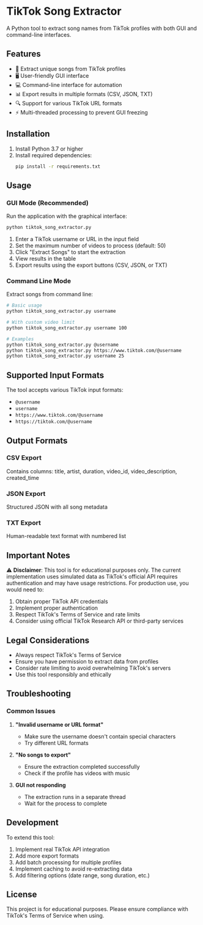 # TikTok Song Extractor

A Python tool to extract song names from TikTok profiles with both GUI and command-line interfaces.

## Features

- 🎵 Extract unique songs from TikTok profiles
- 🖥️ User-friendly GUI interface
- 💻 Command-line interface for automation
- 📊 Export results in multiple formats (CSV, JSON, TXT)
- 🔍 Support for various TikTok URL formats
- ⚡ Multi-threaded processing to prevent GUI freezing

## Installation

1. Install Python 3.7 or higher
2. Install required dependencies:
   ```bash
   pip install -r requirements.txt
   ```

## Usage

### GUI Mode (Recommended)

Run the application with the graphical interface:

```bash
python tiktok_song_extractor.py
```

1. Enter a TikTok username or URL in the input field
2. Set the maximum number of videos to process (default: 50)
3. Click "Extract Songs" to start the extraction
4. View results in the table
5. Export results using the export buttons (CSV, JSON, or TXT)

### Command Line Mode

Extract songs from command line:

```bash
# Basic usage
python tiktok_song_extractor.py username

# With custom video limit
python tiktok_song_extractor.py username 100

# Examples
python tiktok_song_extractor.py @username
python tiktok_song_extractor.py https://www.tiktok.com/@username
python tiktok_song_extractor.py username 25
```

## Supported Input Formats

The tool accepts various TikTok input formats:

- `@username`
- `username`
- `https://www.tiktok.com/@username`
- `https://tiktok.com/@username`

## Output Formats

### CSV Export
Contains columns: title, artist, duration, video_id, video_description, created_time

### JSON Export
Structured JSON with all song metadata

### TXT Export
Human-readable text format with numbered list

## Important Notes

⚠️ **Disclaimer**: This tool is for educational purposes only. The current implementation uses simulated data as TikTok's official API requires authentication and may have usage restrictions. For production use, you would need to:

1. Obtain proper TikTok API credentials
2. Implement proper authentication
3. Respect TikTok's Terms of Service and rate limits
4. Consider using official TikTok Research API or third-party services

## Legal Considerations

- Always respect TikTok's Terms of Service
- Ensure you have permission to extract data from profiles
- Consider rate limiting to avoid overwhelming TikTok's servers
- Use this tool responsibly and ethically

## Troubleshooting

### Common Issues

1. **"Invalid username or URL format"**
   - Make sure the username doesn't contain special characters
   - Try different URL formats

2. **"No songs to export"**
   - Ensure the extraction completed successfully
   - Check if the profile has videos with music

3. **GUI not responding**
   - The extraction runs in a separate thread
   - Wait for the process to complete

## Development

To extend this tool:

1. Implement real TikTok API integration
2. Add more export formats
3. Add batch processing for multiple profiles
4. Implement caching to avoid re-extracting data
5. Add filtering options (date range, song duration, etc.)

## License

This project is for educational purposes. Please ensure compliance with TikTok's Terms of Service when using.